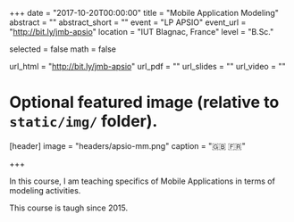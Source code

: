 +++
date = "2017-10-20T00:00:00"
title = "Mobile Application Modeling"
abstract = ""
abstract_short = ""
event = "LP APSIO"
event_url = "http://bit.ly/jmb-apsio"
location = "IUT Blagnac, France"
level = "B.Sc."

selected = false
math = false

url_html = "http://bit.ly/jmb-apsio"
url_pdf = ""
url_slides = ""
url_video = ""

# Optional featured image (relative to `static/img/` folder).
[header]
image = "headers/apsio-mm.png"
caption = ":uk: :fr:"

+++

In this course, I am teaching specifics of Mobile Applications in terms of modeling activities.

This course is taugh since 2015.
